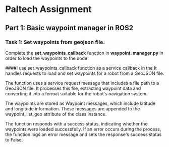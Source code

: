 # Paltech Assignment

## Part 1: Basic waypoint manager in ROS2

### Task 1: Set waypoints from geojson file.
Complete the **set_waypoints_callback** function in **waypoint_manager.py** in order to load the waypoints to the node.

####I use set_waypoints_callback function as a service callback in the It handles requests to load and set waypoints for a robot from a GeoJSON file.

The function uses a service request message that includes a file path to a GeoJSON file. It processes this file, extracting waypoint data and converting it into a format suitable for the robot's navigation system.

The waypoints are stored as Waypoint messages, which include latitude and longitude information. These messages are appended to the waypoint_list_geo attribute of the class instance.

The function responds with a success status, indicating whether the waypoints were loaded successfully. If an error occurs during the process, the function logs an error message and sets the response's success status to False.
